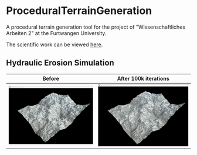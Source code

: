 # ProceduralTerrainGeneration

A procedural terrain generation tool for the project of "Wissenschaftliches Arbeiten 2" at the Furtwangen University.

The scientific work can be viewed [here](https://cloud.steinba.de/s/RsNBWzfYmRCrqGk).

## Hydraulic Erosion Simulation

|         Before         |  After 100k iterations |
|------------------------|------------------------|
|<img src="https://github.com/LeonSteinbach/ProceduralTerrainGeneration/blob/main/screenshots/erosion_1.png">| <img src="https://github.com/LeonSteinbach/ProceduralTerrainGeneration/blob/main/screenshots/erosion_2.png"> |
